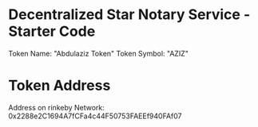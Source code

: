 # Decentralized Star Notary Service - Starter Code
Token Name: "Abdulaziz Token"
Token Symbol: "AZIZ"

# Token Address
Address on rinkeby Network: 0x2288e2C1694A7fCFa4c44F50753FAEEf940FAf07

